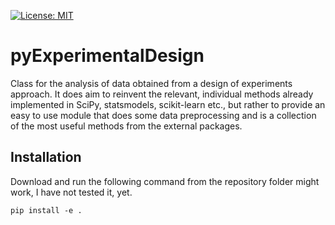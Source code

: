[![License: MIT](https://img.shields.io/badge/License-MIT-blue.svg)](https://opensource.org/licenses/MIT)

# pyExperimentalDesign

Class for the analysis of data obtained from a design of experiments approach. It does aim to reinvent the relevant, individual methods already implemented in SciPy, statsmodels, scikit-learn etc., but rather to provide an easy to use module that does some data preprocessing and is a collection of the most useful methods from the external packages. 

## Installation
Download and run the following command from the repository folder might work,
I have not tested it, yet.
```
pip install -e .
```
